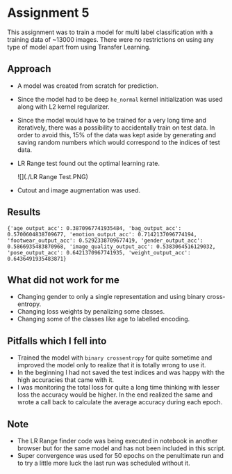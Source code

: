 # Assignment 5

This assignment was to train a model for multi label classification with a training data of ~13000 images. There were no restrictions on using any type of model apart from using Transfer Learning.

## Approach

- A model was created from scratch for prediction.

- Since the model had to be deep `he_normal` kernel initialization was used along with L2 kernel regularizer.

- Since the model would have to be trained for a very long time and iteratively, there was a possibility to accidentally train on test data. In order to avoid this, 15% of the data was kept aside by generating and saving random numbers which would correspond to the indices of test data.

- LR Range test found out the optimal learning rate.

  ![](./LR Range Test.PNG)

- Cutout and image augmentation was used.

## Results

`{'age_output_acc': 0.3870967741935484,
'bag_output_acc': 0.5700604838709677,
'emotion_output_acc': 0.7142137096774194,
'footwear_output_acc': 0.5292338709677419,
'gender_output_acc': 0.5866935483870968,
'image_quality_output_acc': 0.5383064516129032,
'pose_output_acc': 0.6421370967741935,
'weight_output_acc': 0.6436491935483871}`

## What did not work for me

- Changing gender to only a single representation and using binary cross- entropy.
- Changing loss weights by penalizing some classes.
- Changing some of the classes like age to labelled encoding.

## Pitfalls which I fell into

- Trained the model with `binary crossentropy` for quite sometime and improved the model only to realize that it is totally wrong to use it.
- In the beginning I had not saved the test indices and was happy with the high accuracies that came with it.
- I was monitoring the total loss for quite a long time thinking with lesser loss the accuracy would be higher. In the end realized the same and wrote a call back to calculate the average accuracy during each epoch.

## Note

- The LR Range finder code was being executed in notebook in another browser but for the same model and has not been included in this script.
- Super convergence was used for 50 epochs on the penultimate run and to try a little more luck the last run was scheduled without it. 